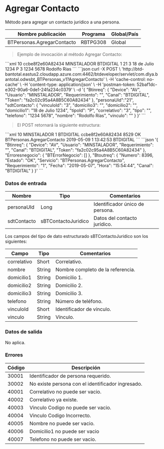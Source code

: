 # Agregar Contacto 

Método para agregar un contacto jurídico a una persona. 

Nombre publicación | Programa | Global/País 
--------- | ----------- | ----------- 
BTPersonas.AgregarContacto | RBTPG308 | Global 

> Ejemplo de invocación al método Agregar Contacto: 

<code-group> 
<code-block title="XML" active> 
```xml 
<soapenv:Envelope xmlns:soapenv="http://schemas.xmlsoap.org/soap/envelope/" xmlns:bts="http://uy.com.dlya.bantotal/BTSOA/"> 
   <soapenv:Header/> 
   <soapenv:Body> 
      <bts:BTPersonas.AgregarContacto> 
         <bts:Btinreq> 
            <bts:Device>10</bts:Device> 
            <bts:Token>ccbe8f2e60A82434</bts:Token> 
            <bts:Usuario>MINSTALADOR</bts:Usuario> 
            <bts:Canal>BTDIGITAL</bts:Canal> 
            <bts:Requerimiento>1</bts:Requerimiento> 
         </bts:Btinreq> 
         <bts:personaUId>21</bts:personaUId> 
         <bts:sdtContacto> 
            <bts:vinculoId>3</bts:vinculoId> 
            <bts:domicilio3></bts:domicilio3> 
            <bts:domicilio2></bts:domicilio2> 
            <bts:domicilio1>18 de Julio 1234</bts:domicilio1> 
            <bts:tipoId>P</bts:tipoId> 
            <bts:correlativo>3</bts:correlativo> 
            <bts:tipo></bts:tipo> 
            <bts:telefono>1234 5678</bts:telefono> 
            <bts:nombre>Rodolfo Rias</bts:nombre> 
            <bts:vinculo></bts:vinculo> 
         </bts:sdtContacto> 
      </bts:BTPersonas.AgregarContacto> 
   </soapenv:Body> 
</soapenv:Envelope> 
``` 
</code-block> 

<code-block title="JSON"> 
```json 
curl -X POST \ 
  'http://btd-bantotal.eastus2.cloudapp.azure.com:4462/btdeveloper/servlet/com.dlya.bantotal.odwsbt_BTPersonas_v1?AgregarContacto' \ 
  -H 'cache-control: no-cache' \ 
  -H 'content-type: application/json' \ 
  -H 'postman-token: 52baf1dc-e302-90a6-0de1-24fa234c0379' \ 
  -d '{ 
	"Btinreq": { 
		"Device": "AV", 
		"Usuario": "MINSTALADOR", 
		"Requerimiento": "", 
		"Canal": "BTDIGITAL", 
		"Token": "fa2c02c95a4A8B5C60A82434" 
	}, 
	"personaUId":"21", 
	"sdtContacto": { 
		"vinculoId": "3", 
		"domicilio3": "", 
		"domicilio2": "", 
		"domicilio1": "18 de Julio 1234", 
		"tipoId": "P", 
		"correlativo": "3", 
		"tipo": "", 
		"telefono": "1234 5678", 
		"nombre": "Rodolfo Rías", 
		"vinculo": "" 
	} 
}' 
``` 
</code-block> 
</code-group> 

> El POST retornará la siguiente estructura: 

<code-group> 
<code-block title="XML" active> 
```xml 
<SOAP-ENV:Envelope xmlns:SOAP-ENV="http://schemas.xmlsoap.org/soap/envelope/" xmlns:xsd="http://www.w3.org/2001/XMLSchema" xmlns:SOAP-ENC="http://schemas.xmlsoap.org/soap/encoding/" xmlns:xsi="http://www.w3.org/2001/XMLSchema-instance"> 
   <SOAP-ENV:Body> 
      <BTPersonas.AgregarContactoResponse xmlns="http://uy.com.dlya.bantotal/BTSOA/"> 
         <Btinreq> 
            <Device>10</Device> 
            <Usuario>MINSTALADOR</Usuario> 
            <Requerimiento>1</Requerimiento> 
            <Canal>BTDIGITAL</Canal> 
            <Token>ccbe8f2e60A82434</Token> 
         </Btinreq> 
         <Erroresnegocio></Erroresnegocio> 
         <Btoutreq> 
            <Numero>8529</Numero> 
            <Estado>OK</Estado> 
            <Servicio>BTPersonas.AgregarContacto</Servicio> 
            <Fecha>2019-05-09</Fecha> 
            <Requerimiento>1</Requerimiento> 
            <Hora>13:42:53</Hora> 
            <Canal>BTDIGITAL</Canal> 
         </Btoutreq> 
      </BTPersonas.AgregarContactoResponse> 
   </SOAP-ENV:Body> 
</SOAP-ENV:Envelope> 
``` 
</code-block> 

<code-block title="JSON"> 
```json 
'{ 
	"Btinreq": { 
		"Device": "AV", 
		"Usuario": "MINSTALADOR", 
		"Requerimiento": "", 
		"Canal": "BTDIGITAL", 
		"Token": "fa2c02c95a4A8B5C60A82434" 
	}, 
    "Erroresnegocio": { 
        "BTErrorNegocio": [] 
    }, 
    "Btoutreq": { 
        "Numero": 8396, 
        "Estado": "OK", 
        "Servicio": "BTPersonas.AgregarContacto", 
        "Requerimiento": "1", 
        "Fecha": "2019-05-07", 
        "Hora": "15:54:44", 
        "Canal": "BTDIGITAL" 
    } 
}' 
``` 
</code-block> 
</code-group>  

### Datos de entrada 

Nombre | Tipo | Comentarios 
--------- | ----------- | ----------- 
personaUId | Long | Identificador único de persona. 
sdtContacto | sBTContactoJuridico | Datos del contacto jurídico. 

Los campos del tipo de dato estructurado sBTContactoJuridico son los siguientes: 

Campo | Tipo | Comentarios 
--------- | ----------- | ----------- 
correlativo	| Short | Correlativo. 
nombre | String | Nombre completo de la referencia. 
domicilio1 | String | Domicilio 1. 
domicilio2 | String | Domicilio 2. 
domicilio3 | String | Domicilio 3. 
telefono	| String   | Número de teléfono. 
vinculoId | Short | Identificador de vínculo. 
vinculo | String | Vínculo. 

### Datos de salida 

No aplica. 

### Errores 

Código | Descripción 
--------- | ----------- 
30001 | Identificador de persona requerido. 
30002 | No existe persona con el identificador ingresado. 
40001 | Correlativo no puede ser vacio. 
40002 | Correlativo ya existe. 
40003 | Vinculo Codigo no puede ser vacio. 
40004 | Vinculo Codigo Incorrecto. 
40005 | Nombre no puede ser vacio. 
40006 | Domicilio1 no puede ser vacio 
40007 | Telefono no puede ser vacio. 

 
